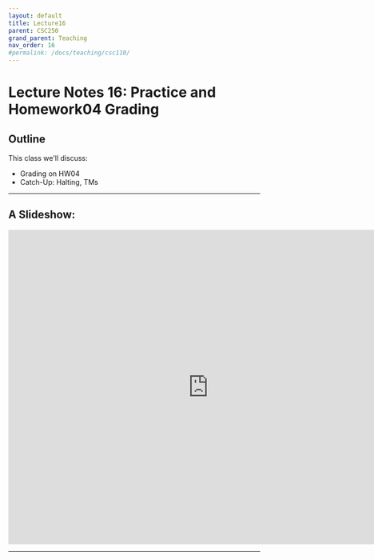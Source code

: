 ```yaml
---
layout: default
title: Lecture16
parent: CSC250
grand_parent: Teaching
nav_order: 16
#permalink: /docs/teaching/csc110/
---  
```


Lecture Notes 16: Practice and Homework04 Grading
=============================================================


## Outline ##


This class we'll discuss:

* Grading on HW04
* Catch-Up: Halting, TMs


* * *

A Slideshow:
---------------


<iframe src="https://docs.google.com/presentation/d/e/2PACX-1vRu0-Vpbnxdb4pWJ9z8ktGwfNG9b3El9ipu-oKx6dR7HsIcFCcCiUWN5nZoXNCbVZvHjxxJQiv3Rm9M/embed?start=false&loop=false&delayms=60000" frameborder="0" width="800" height="629" allowfullscreen="true" mozallowfullscreen="true" webkitallowfullscreen="true"></iframe>

---
